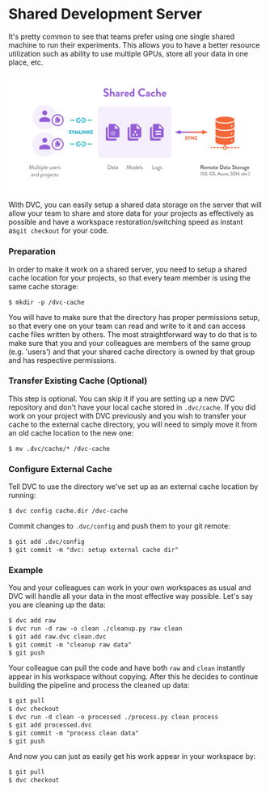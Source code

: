 # Shared Development Server

It's pretty common to see that teams prefer using one single shared machine to
run their experiments. This allows you to have a better resource utilization
such as ability to use multiple GPUs, store all your data in one place, etc.

![](/static/img/shared-server.png)

With DVC, you can easily setup a shared data storage on the server that will
allow your team to share and store data for your projects as effectively as
possible and have a workspace restoration/switching speed as instant
as`git checkout` for your code.

### Preparation

In order to make it work on a shared server, you need to setup a shared cache
location for your projects, so that every team member is using the same cache
storage:

```dvc
$ mkdir -p /dvc-cache
```

You will have to make sure that the directory has proper permissions setup, so
that every one on your team can read and write to it and can access cache files
written by others. The most straightforward way to do that is to make sure that
you and your colleagues are members of the same group (e.g. 'users') and that
your shared cache directory is owned by that group and has respective
permissions.

### Transfer Existing Cache (Optional)

This step is optional. You can skip it if you are setting up a new DVC
repository and don't have your local cache stored in `.dvc/cache`. If you did
work on your project with DVC previously and you wish to transfer your cache to
the external cache directory, you will need to simply move it from an old cache
location to the new one:

```dvc
$ mv .dvc/cache/* /dvc-cache
```

### Configure External Cache

Tell DVC to use the directory we've set up as an external cache location by
running:

```dvc
$ dvc config cache.dir /dvc-cache
```

Commit changes to `.dvc/config` and push them to your git remote:

```dvc
$ git add .dvc/config
$ git commit -m "dvc: setup external cache dir"
```

### Example

You and your colleagues can work in your own workspaces as usual and DVC will
handle all your data in the most effective way possible. Let's say you are
cleaning up the data:

```dvc
$ dvc add raw
$ dvc run -d raw -o clean ./cleanup.py raw clean
$ git add raw.dvc clean.dvc
$ git commit -m "cleanup raw data"
$ git push
```

Your colleague can pull the code and have both `raw` and `clean` instantly
appear in his workspace without copying. After this he decides to continue
building the pipeline and process the cleaned up data:

```dvc
$ git pull
$ dvc checkout
$ dvc run -d clean -o processed ./process.py clean process
$ git add processed.dvc
$ git commit -m "process clean data"
$ git push
```

And now you can just as easily get his work appear in your workspace by:

```dvc
$ git pull
$ dvc checkout
```
